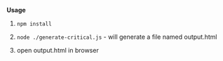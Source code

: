 **Usage**

1. `npm install`

1. `node ./generate-critical.js` - will generate a file named output.html
2. open output.html in browser


